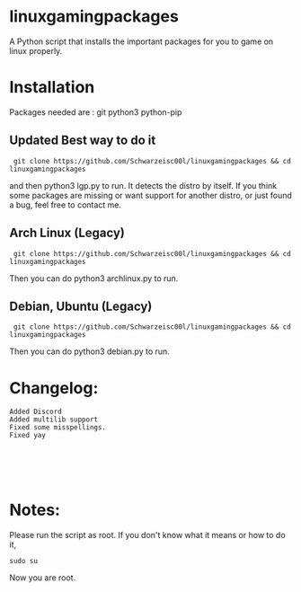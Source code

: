 # linuxgamingpackages
A Python script that installs the important packages for you to game on linux properly.


# Installation
Packages needed are : git python3 python-pip



## Updated Best way to do it
```
 git clone https://github.com/Schwarzeisc00l/linuxgamingpackages && cd linuxgamingpackages
 ```
 and then python3 lgp.py to run. It detects the distro by itself. If you think some packages are missing or want support for another distro, or just found a bug, feel free to contact me.


## Arch Linux (Legacy)
```
 git clone https://github.com/Schwarzeisc00l/linuxgamingpackages && cd linuxgamingpackages
 ```
Then you can do python3 archlinux.py to run.
## Debian, Ubuntu (Legacy)
```
 git clone https://github.com/Schwarzeisc00l/linuxgamingpackages && cd linuxgamingpackages
```
Then you can do python3 debian.py to run.



# Changelog:
```
Added Discord
Added multilib support
Fixed some misspellings.
Fixed yay






```

# Notes:
Please run the script as root. If you don't know what it means or how to do it,

```
sudo su
```
Now you are root.
